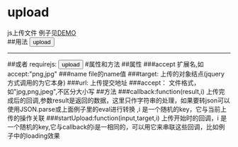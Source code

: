 # upload
js上传文件
例子见[DEMO](http://www.lovewebgames.com/jsmodule/upload.html)  
##用法
	<button id="btn_upload">upload</button>
	<script src="../src/jquery-1.9.1.min.js"></script>
	<script src="../src/upload.js"></script>
	<script>
		var upload = new Upload();
		var loadArr = {};
		upload.init({target:$('#btn_upload'),url:"data.html",accept:"png,jpg",startUpload:function(input,i){
			console.log('正在上传中....')
			loadArr[i] = $('<span>正在上传中....</span>');
			$('#preview').append(loadArr[i]);
		}, callback:function(result,i){
			eval( 'result='+result);
			setTimeout(function(){
				//看到正在上传中的效果加了定时器，实际应用中不需要
				loadArr[i] .html('<img src="'+result.url+'" width="200" height="200"/><input type="hidden" value="'+result.url+'"/>');
			},1000)
		}});
	</script>
***
##或者  requirejs:
	<button id="btn_upload">upload</button>
	<script type="text/javascript" src="../dest/require.js"></script>
	<script>
	requirejs.config({
		//By default load any module IDs from js/lib
		baseUrl: '../dest',
		paths: {
			$: 'jquery-1.11.2',
			upload:"upload",
			mobileUpload:"mobile-upload"
		}
	});
	require(['upload','$'], function(Upload,$) {
		var upload = new Upload();
		upload.init({target:$('#btn_upload'),url:"data.html", callback:function(result){
			eval( 'result='+result);
			$('body').append('<img src="'+result.url+'" width="200" height="200"/><input type="hidden" value="'+result.url+'"/>');
		}});
	});
	</script>
#属性和方法
##属性
###accept
	扩展名,如accept:"png,jpg"
###name
	file的name值
###target:
		上传的对象结点(jquery方式调用的为它本身)
###url:
		上传提交地址
###accept：
		文件格式，如"jpg,png,jpeg",不区分大小写
##方法
###callback:function(result,i)
		上传完成后的回调,参数result是返回的数据，这里只作字符串的处理，如果要转json可以使用JSON.parse或上面例子里的eval进行转换  ,i 是一个随机的key，它与当前上传的操作关联
###startUpload:function(input,target,i)
		上传开始时的回调，i 是一个随机的key,它与callback的i是一相同的，可以用它来串联这些回调，比如例子中的loading效果